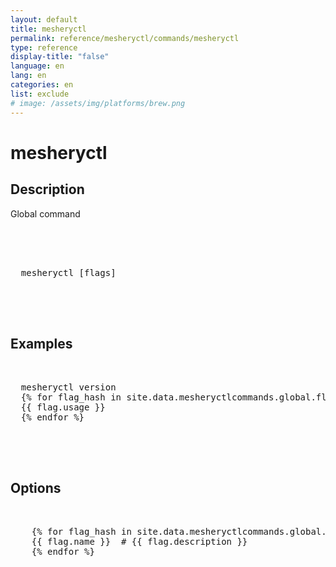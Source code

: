 ```yaml
---
layout: default
title: mesheryctl 
permalink: reference/mesheryctl/commands/mesheryctl
type: reference
display-title: "false"
language: en
lang: en
categories: en
list: exclude
# image: /assets/img/platforms/brew.png
---
```


<!-- Copy this template to create individual doc pages for each mesheryctl commands -->

<!-- Name of the command -->
# mesheryctl 

## Description
Global command
<br/>

<!-- Basic usage of the command -->
<pre class="codeblock-pre">
  <div class="codeblock">
    <div class="clipboardjs">
  mesheryctl [flags]
    </div>
  </div>
</pre>

## Examples

<pre class="codeblock-pre">
  <div class="codeblock">
  mesheryctl version
  {% for flag_hash in site.data.mesheryctlcommands.global.flags %}{% assign flag = flag_hash[1] %}
  {{ flag.usage }}
  {% endfor %}
  </div>
</pre>
<br/>


<!-- Options/Flags available in this command -->
## Options

<pre class="codeblock-pre">
  <div class="codeblock">
    {% for flag_hash in site.data.mesheryctlcommands.global.flags %}{% assign flag = flag_hash[1] %}
    {{ flag.name }}  # {{ flag.description }}
    {% endfor %}
  </div>
</pre>
<br/>
